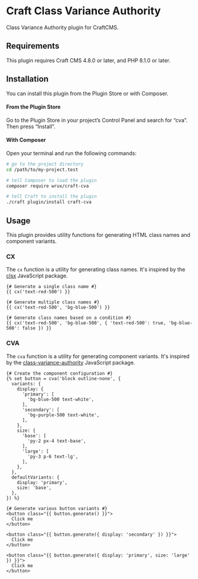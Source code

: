 # Craft Class Variance Authority

Class Variance Authority plugin for CraftCMS.

## Requirements

This plugin requires Craft CMS 4.8.0 or later, and PHP 8.1.0 or later.

## Installation

You can install this plugin from the Plugin Store or with Composer.

#### From the Plugin Store

Go to the Plugin Store in your project’s Control Panel and search for “cva”. Then press “Install”.

#### With Composer

Open your terminal and run the following commands:

```bash
# go to the project directory
cd /path/to/my-project.test

# tell Composer to load the plugin
composer require wrux/craft-cva

# tell Craft to install the plugin
./craft plugin/install craft-cva
```

## Usage

This plugin provides utility functions for generating HTML class names and component variants.

### CX

The `cx` function is a utility for generating class names. It's inspired by the [clsx](https://github.com/lukeed/clsx) JavaScript package.

```twig
{# Generate a single class name #}
{{ cx('text-red-500') }}

{# Generate multiple class names #}
{{ cx('text-red-500', 'bg-blue-500') }}

{# Generate class names based on a condition #}
{{ cx('text-red-500', 'bg-blue-500', { 'text-red-500': true, 'bg-blue-500': false }) }}
```

### CVA

The `cva` function is a utility for generating component variants. It's inspired by the [class-variance-authority](https://cva.style/) JavaScript package.

```twig
{# Create the component configuration #}
{% set button = cva('block outline-none', {
  variants: {
    display: {
      'primary': [
        'bg-blue-500 text-white',
      ],
      'secondary': [
        'bg-purple-500 text-white',
      ],
    },
    size: {
      'base': [
        'py-2 px-4 text-base',
      ],
      'large': [
        'py-3 p-6 text-lg',
      ],
    },
  },
  defaultVariants: {
    display: 'primary',
    size: 'base',
  },
}) %}

{# Generate various button variants #}
<button class="{{ button.generate() }}">
  Click me
</button>

<button class="{{ button.generate({ display: 'secondary' }) }}">
  Click me
</button>

<button class="{{ button.generate({ display: 'primary', size: 'large' }) }}">
  Click me
</button>
```
